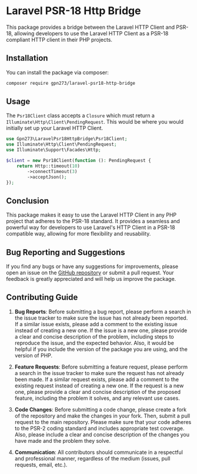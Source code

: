 # Laravel PSR-18 Http Bridge

This package provides a bridge between the Laravel HTTP Client and PSR-18, allowing developers to use the Laravel HTTP Client as a PSR-18 compliant HTTP client in their PHP projects.

## Installation

You can install the package via composer:

```bash
composer require gpn273/laravel-psr18-http-bridge
```

## Usage

The `Psr18Client` class accepts a `Closure` which must return a `Illuminate\Http\Client\PendingRequest`. This would be where you would initially set up your Laravel HTTP Client.

```php
use Gpn273\LaravelPsr18HttpBridge\Psr18Client;
use Illuminate\Http\Client\PendingRequest;
use Illuminate\Support\Facades\Http;

$client = new Psr18Client(function (): PendingRequest {
    return Http::timeout(10)
        ->connectTimeout(3)
        ->acceptJson();
});
```

## Conclusion

This package makes it easy to use the Laravel HTTP Client in any PHP project that adheres to the PSR-18 standard. It provides a seamless and powerful way for developers to use Laravel's HTTP Client in a PSR-18 compatible way, allowing for more flexibility and reusability.

## Bug Reporting and Suggestions

If you find any bugs or have any suggestions for improvements, please open an issue on the [GitHub repository](https://github.com/gpn273/laravel-psr18-http-bridge) or submit a pull request. Your feedback is greatly appreciated and will help us improve the package.

## Contributing Guide

1. **Bug Reports**: Before submitting a bug report, please perform a search in the issue tracker to make sure the issue has not already been reported. If a similar issue exists, please add a comment to the existing issue instead of creating a new one. If the issue is a new one, please provide a clear and concise description of the problem, including steps to reproduce the issue, and the expected behavior. Also, it would be helpful if you include the version of the package you are using, and the version of PHP.

2. **Feature Requests**: Before submitting a feature request, please perform a search in the issue tracker to make sure the request has not already been made. If a similar request exists, please add a comment to the existing request instead of creating a new one. If the request is a new one, please provide a clear and concise description of the proposed feature, including the problem it solves, and any relevant use cases.

3. **Code Changes**: Before submitting a code change, please create a fork of the repository and make the changes in your fork. Then, submit a pull request to the main repository. Please make sure that your code adheres to the PSR-2 coding standard and includes appropriate test coverage. Also, please include a clear and concise description of the changes you have made and the problem they solve.

4. **Communication**: All contributors should communicate in a respectful and professional manner, regardless of the medium (issues, pull requests, email, etc.).